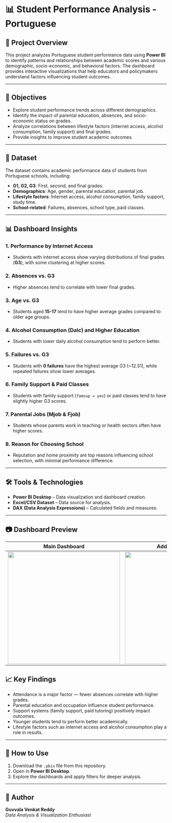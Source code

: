 # 📊 Student Performance Analysis - Portuguese

## 📝 Project Overview
This project analyzes Portuguese student performance data using **Power BI** to identify patterns and relationships between academic scores and various demographic, socio-economic, and behavioral factors. The dashboard provides interactive visualizations that help educators and policymakers understand factors influencing student outcomes.

---

## 🎯 Objectives
- Explore student performance trends across different demographics.
- Identify the impact of parental education, absences, and socio-economic status on grades.
- Analyze correlations between lifestyle factors (internet access, alcohol consumption, family support) and final grades.
- Provide insights to improve student academic outcomes.

---

## 📂 Dataset
The dataset contains academic performance data of students from Portuguese schools, including:
- **G1, G2, G3**: First, second, and final grades.
- **Demographics**: Age, gender, parental education, parental job.
- **Lifestyle factors**: Internet access, alcohol consumption, family support, study time.
- **School-related**: Failures, absences, school type, paid classes.

---

## 📊 Dashboard Insights
### 1. **Performance by Internet Access**
- Students with internet access show varying distributions of final grades (**G3**), with some clustering at higher scores.

### 2. **Absences vs. G3**
- Higher absences tend to correlate with lower final grades.

### 3. **Age vs. G3**
- Students aged **15-17** tend to have higher average grades compared to older age groups.

### 4. **Alcohol Consumption (Dalc) and Higher Education**
- Students with lower daily alcohol consumption tend to perform better.

### 5. **Failures vs. G3**
- Students with **0 failures** have the highest average G3 (~12.51), while repeated failures show lower averages.

### 6. **Family Support & Paid Classes**
- Students with family support (`famsup = yes`) or paid classes tend to have slightly higher G3 scores.

### 7. **Parental Jobs (Mjob & Fjob)**
- Students whose parents work in teaching or health sectors often have higher scores.

### 8. **Reason for Choosing School**
- Reputation and home proximity are top reasons influencing school selection, with minimal performance difference.

---

## 🛠 Tools & Technologies
- **Power BI Desktop** – Data visualization and dashboard creation.
- **Excel/CSV Dataset** – Data source for analysis.
- **DAX (Data Analysis Expressions)** – Calculated fields and measures.

---


## 📷 Dashboard Preview

| Main Dashboard | Additional Analysis |
| -------------- | ------------------- |
| <img src="https://github.com/user-attachments/assets/564d4cc8-8832-4928-886b-c5454d2cb26c" width="350"/> | <img src="https://github.com/user-attachments/assets/5516bd0e-4447-44df-83eb-e3b859ea6bf9" width="350"/> |


## 📈 Key Findings
- Attendance is a major factor — fewer absences correlate with higher grades.
- Parental education and occupation influence student performance.
- Support systems (family support, paid tutoring) positively impact outcomes.
- Younger students tend to perform better academically.
- Lifestyle factors such as internet access and alcohol consumption play a role in results.

---

## 🚀 How to Use
1. Download the `.pbix` file from this repository.
2. Open in **Power BI Desktop**.
3. Explore the dashboards and apply filters for deeper analysis.

---

## 📌 Author
**Guvvala Venkat Reddy**  
*Data Analysis & Visualization Enthusiast*  

